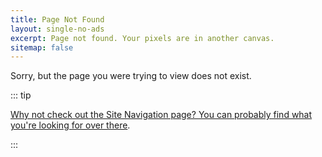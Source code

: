 ```yaml
---
title: Page Not Found
layout: single-no-ads
excerpt: Page not found. Your pixels are in another canvas.
sitemap: false
---
```


Sorry, but the page you were trying to view does not exist.

::: tip

[Why not check out the Site Navigation page? You can probably find what you're looking for over there](site-navigation).

:::
